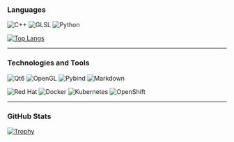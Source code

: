 ### Languages
![C++](https://img.shields.io/badge/C++-00599C?style=for-the-badge&logo=c%2B%2B&logoColor=white)
![GLSL](https://img.shields.io/badge/GLSL-FF6C00?style=for-the-badge&logo=opengl&logoColor=white)
![Python](https://img.shields.io/badge/Python-14354C?style=for-the-badge&logo=python&logoColor=white)

[![Top Langs](https://github-readme-stats.vercel.app/api/top-langs/?username=Raylight-Developer&layout=compact&theme=radical&langs_count=10)](https://github.com/Raylight-Developer)

---

### Technologies and Tools
![Qt6](https://img.shields.io/badge/Qt-41CD52?style=for-the-badge&logo=qt&logoColor=white)
![OpenGL](https://img.shields.io/badge/OpenGL-5586A4?style=for-the-badge&logo=opengl&logoColor=white)
![Pybind](https://img.shields.io/badge/pybind11-306998?style=for-the-badge&logo=python&logoColor=white)
![Markdown](https://img.shields.io/badge/Markdown-000000?style=for-the-badge&logo=markdown&logoColor=white)

![Red Hat](https://img.shields.io/badge/Red%20Hat-EE0000?style=for-the-badge&logo=redhat&logoColor=white)
![Docker](https://img.shields.io/badge/Docker-2496ED?style=for-the-badge&logo=docker&logoColor=white)
![Kubernetes](https://img.shields.io/badge/Kubernetes-326CE5?style=for-the-badge&logo=kubernetes&logoColor=white)
![OpenShift](https://img.shields.io/badge/OpenShift-EE0000?style=for-the-badge&logo=redhatopenshift&logoColor=white)

---

### GitHub Stats
[![Trophy](https://github-profile-trophy.vercel.app/?username=Raylight-Developer&theme=radical)](https://github.com/ryo-ma/github-profile-trophy)
